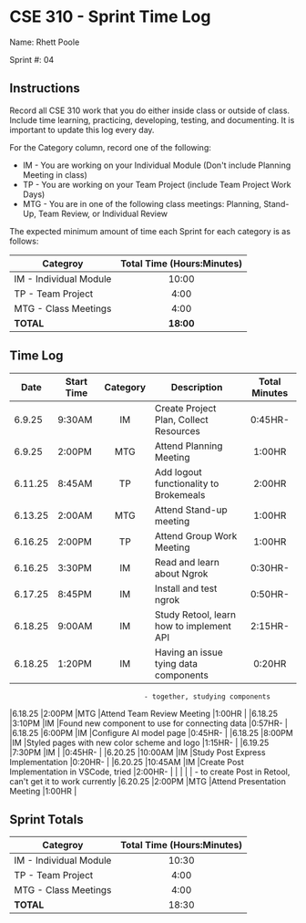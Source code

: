 # CSE 310 - Sprint Time Log

Name: Rhett Poole

Sprint #: 04

## Instructions

Record all CSE 310 work that you do either inside class or outside of class.  Include time learning, practicing, developing, testing, and documenting.  It is important to update this log every day.

For the Category column, record one of the following:
* IM - You are working on your Individual Module (Don't include Planning Meeting in class)
* TP - You are working on your Team Project (include Team Project Work Days)
* MTG - You are in one of the following class meetings: Planning, Stand-Up, Team Review, or Individual Review

The expected minimum amount of time each Sprint for each category is as follows:

|Categroy                       |Total Time (Hours:Minutes)|
|-------------------------------|:------------------------:|
|IM - Individual Module         |          10:00           |
|TP - Team Project              |           4:00           |
|MTG - Class Meetings           |           4:00           |
|**TOTAL**                      |        **18:00**         |

## Time Log

|Date      |Start Time|Category|Description                                 |Total Minutes|
|----------|----------|:------:|--------------------------------------------|:-----------:|
|6.9.25    |9:30AM    |IM      |Create Project Plan, Collect Resources      |0:45HR-      |
|6.9.25    |2:00PM    |MTG     |Attend Planning Meeting                     |1:00HR       |
|6.11.25   |8:45AM    |TP      |Add logout functionality to Brokemeals      |2:00HR       |
|6.13.25   |2:00AM    |MTG     |Attend Stand-up meeting                     |1:00HR       |
|6.16.25   |2:00PM    |TP      |Attend Group Work Meeting                   |1:00HR       |
|6.16.25   |3:30PM    |IM      |Read and learn about Ngrok                  |0:30HR-      |
|6.17.25   |8:45PM    |IM      |Install and test ngrok                      |0:50HR-      |
|6.18.25   |9:00AM    |IM      |Study Retool, learn how to implement API    |2:15HR-      |
|6.18.25   |1:20PM    |IM      |Having an issue tying data components       |0:20HR       |
                                     - together, studying components                     
|6.18.25   |2:00PM    |MTG     |Attend Team Review Meeting                  |1:00HR       |
|6.18.25   |3:10PM    |IM      |Found new component to use for connecting data |0:57HR-   |
|6.18.25   |6:00PM    |IM      |Configure AI model page                     |0:45HR-      |
|6.18.25   |8:00PM    |IM      |Styled pages with new color scheme and logo |1:15HR-      |
|6.19.25   |7:30PM    |IM      |                                            |0:45HR-      |
|6.20.25   |10:00AM   |IM      |Study Post Express Implementation           |0:20HR-      |
|6.20.25   |10:45AM   |IM      |Create Post Implementation in VSCode, tried |2:00HR-      |
|          |          |        |  - to create Post in Retool, can't get it to work currently
|6.20.25   |2:00PM    |MTG     |Attend Presentation Meeting                 |1:00HR       |




## Sprint Totals

|Categroy                       |Total Time (Hours:Minutes)|
|-------------------------------|:------------------------:|
|IM - Individual Module         |          10:30           |
|TP - Team Project              |          4:00            |
|MTG - Class Meetings           |          4:00            |
|**TOTAL**                      |          18:30           |
